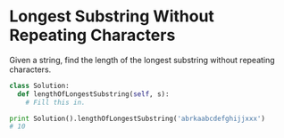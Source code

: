 # Longest Substring Without Repeating Characters

Given a string, find the length of the longest substring without repeating characters.

```python
class Solution:
  def lengthOfLongestSubstring(self, s):
    # Fill this in.

print Solution().lengthOfLongestSubstring('abrkaabcdefghijjxxx')
# 10
```

